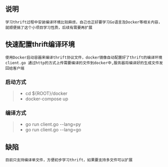 ## 说明
    学习thrift过程中安装编译环境比较麻烦，自己也正好要学习Go语言及Docker等相关内容，
    就顺便搞了这个小项目学习性质，后续有需要再扩展
## 快速配置thrift编译环境
    使用Docker启动容器来编译thrift协议文件，docker镜像自动配置好了thrift的编译环境
    client.go 通过http的方式上传需要编译的文件到docker中,服务器将编译好的生成文件发
    回给客户端
### 启动方式
>    * cd ${ROOT}/docker
>    * docker-compose up
### 编译方式
>    * go run client.go --lang=py
>    * go run client.go --lang=go
## 缺陷
    目前只支持编译单文件，方便初步学习thrift，如果要支持多文件可以扩展
